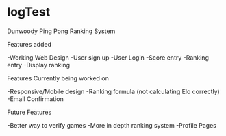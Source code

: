 # logTest
Dunwoody Ping Pong Ranking System

Features added
  
  -Working Web Design
  -User sign up
  -User Login
  -Score entry
  -Ranking entry
  -Display ranking

Features Currently being worked on
  
  -Responsive/Mobile design
  -Ranking formula (not calculating Elo correctly)
  -Email Confirmation
  
Future Features
  
  -Better way to verify games 
  -More in depth ranking system
  -Profile Pages
  
